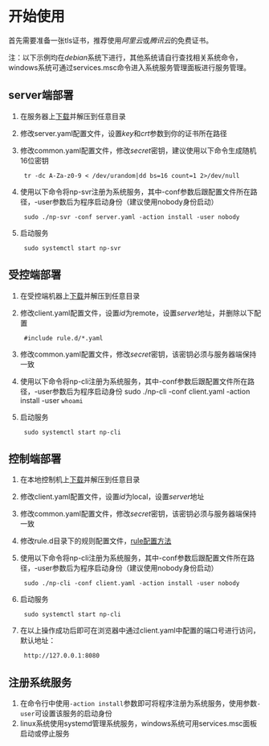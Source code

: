 # 开始使用

首先需要准备一张tls证书，推荐使用*阿里云*或*腾讯云*的免费证书。

注：以下示例均在*debian*系统下进行，其他系统请自行查找相关系统命令，
    windows系统可通过services.msc命令进入系统服务管理面板进行服务管理。

## server端部署

1. 在服务器上[下载](https://github.com/jkstack/natpass/releases)并解压到任意目录
2. 修改server.yaml配置文件，设置*key*和*crt*参数到你的证书所在路径
3. 修改common.yaml配置文件，修改*secret*密钥，建议使用以下命令生成随机16位密钥

        tr -dc A-Za-z0-9 < /dev/urandom|dd bs=16 count=1 2>/dev/null
4. 使用以下命令将np-svr注册为系统服务，其中-conf参数后跟配置文件所在路径，-user参数后为程序启动身份（建议使用nobody身份启动）

        sudo ./np-svr -conf server.yaml -action install -user nobody
5. 启动服务

        sudo systemctl start np-svr

## 受控端部署

1. 在受控端机器上[下载](https://github.com/jkstack/natpass/releases)并解压到任意目录
2. 修改client.yaml配置文件，设置*id*为remote，设置*server*地址，并删除以下配置

        #include rule.d/*.yaml
3. 修改common.yaml配置文件，修改*secret*密钥，该密钥必须与服务器端保持一致
4. 使用以下命令将np-cli注册为系统服务，其中-conf参数后跟配置文件所在路径，-user参数后为程序启动身份
        sudo ./np-cli -conf client.yaml -action install -user `whoami`
5. 启动服务

        sudo systemctl start np-cli

## 控制端部署

1. 在本地控制机上[下载](https://github.com/jkstack/natpass/releases)并解压到任意目录
2. 修改client.yaml配置文件，设置*id*为local，设置*server*地址
3. 修改common.yaml配置文件，修改*secret*密钥，该密钥必须与服务器端保持一致
4. 修改rule.d目录下的规则配置文件，[rule配置方法](rules.md)
5. 使用以下命令将np-cli注册为系统服务，其中-conf参数后跟配置文件所在路径，-user参数后为程序启动身份（建议使用nobody身份启动）

        sudo ./np-cli -conf client.yaml -action install -user nobody
6. 启动服务

        sudo systemctl start np-cli
7. 在以上操作成功后即可在浏览器中通过client.yaml中配置的端口号进行访问，默认地址：

        http://127.0.0.1:8080

## 注册系统服务

1. 在命令行中使用`-action install`参数即可将程序注册为系统服务，使用参数`-user`可设置该服务的启动身份
2. linux系统使用systemd管理系统服务，windows系统可用services.msc面板启动或停止服务